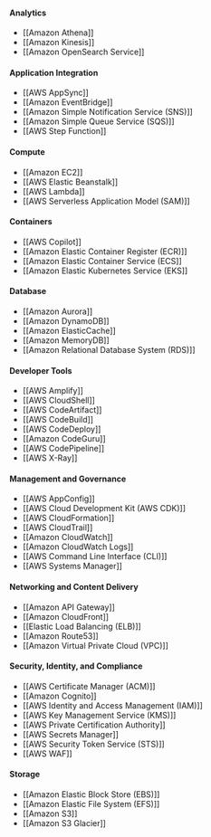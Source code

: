 
#### Analytics
- [[Amazon Athena]]
- [[Amazon Kinesis]]
- [[Amazon OpenSearch Service]]

#### Application Integration
- [[AWS AppSync]]
- [[Amazon EventBridge]]
- [[Amazon Simple Notification Service (SNS)]]
- [[Amazon Simple Queue Service (SQS)]]
- [[AWS Step Function]]

#### Compute
- [[Amazon EC2]]
- [[AWS Elastic Beanstalk]]
- [[AWS Lambda]]
- [[AWS Serverless Application Model (SAM)]]

#### Containers
- [[AWS Copilot]]
- [[Amazon Elastic Container Register (ECR)]]
- [[Amazon Elastic Container Service (ECS]]
- [[Amazon Elastic Kubernetes Service (EKS]]

#### Database
- [[Amazon Aurora]]
- [[Amazon DynamoDB]]
- [[Amazon ElasticCache]]
- [[Amazon MemoryDB]]
- [[Amazon Relational Database System (RDS)]]

#### Developer Tools
- [[AWS Amplify]]
- [[AWS CloudShell]]
- [[AWS CodeArtifact]]
- [[AWS CodeBuild]]
- [[AWS CodeDeploy]]
- [[Amazon CodeGuru]]
- [[AWS CodePipeline]]
- [[AWS X-Ray]]

#### Management and Governance
- [[AWS AppConfig]]
- [[AWS Cloud Development Kit (AWS CDK)]]
- [[AWS CloudFormation]]
- [[AWS CloudTrail]]
- [[Amazon CloudWatch]]
- [[Amazon CloudWatch Logs]]
- [[AWS Command Line Interface (CLI)]]
- [[AWS Systems Manager]]

#### Networking and Content Delivery
- [[Amazon API Gateway]]
- [[Amazon CloudFront]]
- [[Elastic Load Balancing (ELB)]]
- [[Amazon Route53]]
- [[Amazon Virtual Private Cloud (VPC)]]

#### Security, Identity, and Compliance
- [[AWS Certificate Manager (ACM)]]
- [[Amazon Cognito]]
- [[AWS Identity and Access Management (IAM)]]
- [[AWS Key Management Service (KMS)]]
- [[AWS Private Certification Authority]]
- [[AWS Secrets Manager]]
- [[AWS Security Token Service (STS)]]
- [[AWS WAF]]

#### Storage
- [[Amazon Elastic Block Store (EBS)]]
- [[Amazon Elastic File System (EFS)]]
- [[Amazon S3]]
- [[Amazon S3 Glacier]]
